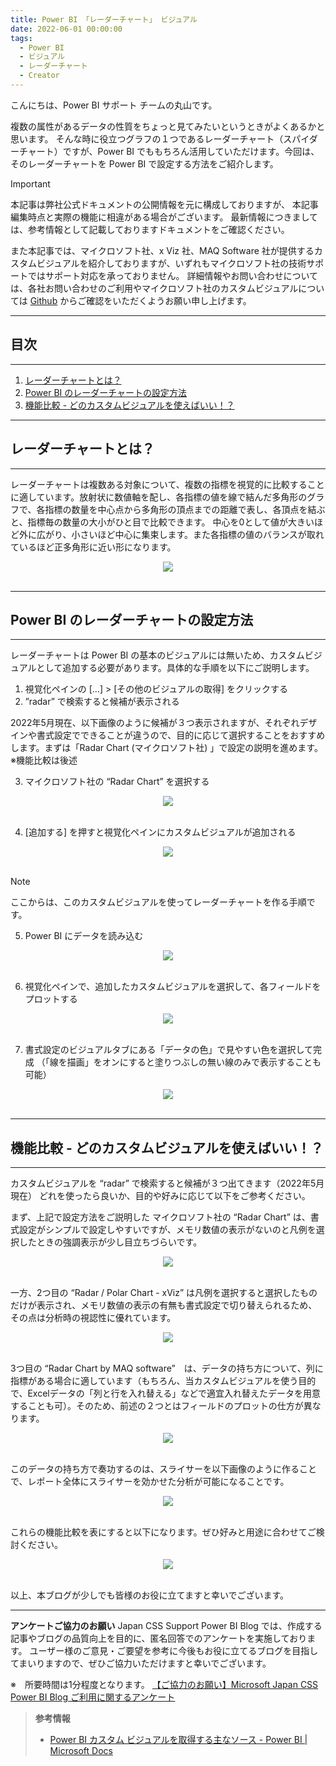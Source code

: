 ```yaml
---
title: Power BI 「レーダーチャート」 ビジュアル
date: 2022-06-01 00:00:00
tags:
  - Power BI
  - ビジュアル
  - レーダーチャート
  - Creator
---
```


こんにちは、Power BI サポート チームの丸山です。 

複数の属性があるデータの性質をちょっと見てみたいというときがよくあるかと思います。
そんな時に役立つグラフの１つであるレーダーチャート（スパイダーチャート）ですが、Power BI でももちろん活用していただけます。今回は、そのレーダーチャートを Power BI で設定する方法をご紹介します。

<!-- more -->


> [!IMPORTANT]
> 本記事は弊社公式ドキュメントの公開情報を元に構成しておりますが、
> 本記事編集時点と実際の機能に相違がある場合がございます。
> 最新情報につきましては、参考情報として記載しておりますドキュメントをご確認ください。
> 
> また本記事では、マイクロソフト社、x Viz 社、MAQ Software 社が提供するカスタムビジュアルを紹介しておりますが、いずれもマイクロソフト社の技術サポートではサポート対応を承っておりません。
> 詳細情報やお問い合わせについては、各社お問い合わせのご利用やマイクロソフト社のカスタムビジュアルについては [Github](https://github.com/Microsoft/PowerBI-visuals-RadarChart) からご確認をいただくようお願い申し上げます。

---
## 目次
---
1. [レーダーチャートとは？](#レーダーチャートとは？)
2. [Power BI のレーダーチャートの設定方法](#Power_BI_のレーダーチャートの設定方法)
3. [機能比較 - どのカスタムビジュアルを使えばいい！？](#機能比較_-_どのカスタムビジュアルを使えばいい！？)

---
## レーダーチャートとは？
---

レーダーチャートは複数ある対象について、複数の指標を視覚的に比較することに適しています。放射状に数値軸を配し、各指標の値を線で結んだ多角形のグラフで、各指標の数量を中心点から多角形の頂点までの距離で表し、各頂点を結ぶと、指標毎の数量の大小がひと目で比較できます。
中心を0として値が大きいほど外に広がり、小さいほど中心に集束します。また各指標の値のバランスが取れているほど正多角形に近い形になります。

<div align="center">
<img src="1.jpg">
</div>

</br>

---
## Power BI のレーダーチャートの設定方法
---

レーダーチャートは Power BI の基本のビジュアルには無いため、カスタムビジュアルとして追加する必要があります。具体的な手順を以下にご説明します。

1. 視覚化ペインの […]  >  [その他のビジュアルの取得] をクリックする
2. ”radar” で検索すると候補が表示される

2022年5月現在、以下画像のように候補が３つ表示されますが、それぞれデザインや書式設定でできることが違うので、目的に応じて選択することをおすすめします。まずは「Radar Chart (マイクロソフト社) 」で設定の説明を進めます。※機能比較は後述


3. マイクロソフト社の “Radar Chart” を選択する

<div align="center">
<img src="2.jpg">
</div>

</br>

4. [追加する] を押すと視覚化ペインにカスタムビジュアルが追加される

<div align="center">
<img src="3.jpg">
</div>

</br>

>[!NOTE]
> ここからは、このカスタムビジュアルを使ってレーダーチャートを作る手順です。

5. Power BI にデータを読み込む

<div align="center">
<img src="4.jpg">
</div>

</br>

6. 視覚化ペインで、追加したカスタムビジュアルを選択して、各フィールドをプロットする

<div align="center">
<img src="5.jpg">
</div>

</br>

7. 書式設定のビジュアルタブにある「データの色」で見やすい色を選択して完成
（「線を描画」をオンにすると塗りつぶしの無い線のみで表示することも可能）

<div align="center">
<img src="6.jpg">
</div>

</br>

---
## 機能比較 - どのカスタムビジュアルを使えばいい！？
---

カスタムビジュアルを “radar” で検索すると候補が３つ出てきます（2022年5月現在）
どれを使ったら良いか、目的や好みに応じて以下をご参考ください。

まず、上記で設定方法をご説明した マイクロソフト社の “Radar Chart” は、書式設定がシンプルで設定しやすいですが、メモリ数値の表示がないのと凡例を選択したときの強調表示が少し目立ちづらいです。

<div align="center">
<img src="11.jpg">
</div>

</br>

一方、2つ目の “Radar / Polar Chart - xViz” は凡例を選択すると選択したものだけが表示され、メモリ数値の表示の有無も書式設定で切り替えられるため、その点は分析時の視認性に優れています。

<div align="center">
<img src="7.jpg">
</div>

</br>

3つ目の “Radar Chart by MAQ software”　は、データの持ち方について、列に指標がある場合に適しています（もちろん、当カスタムビジュアルを使う目的で、Excelデータの「列と行を入れ替える」などで適宜入れ替えたデータを用意することも可）。そのため、前述の２つとはフィールドのプロットの仕方が異なります。

<div align="center">
<img src="8.jpg">
</div>

</br>

このデータの持ち方で奏功するのは、スライサーを以下画像のように作ることで、レポート全体にスライサーを効かせた分析が可能になることです。

<div align="center">
<img src="9.jpg">
</div>

</br>

これらの機能比較を表にすると以下になります。ぜひ好みと用途に合わせてご検討ください。

<div align="center">
<img src="10.jpg">
</div>

</br>

以上、本ブログが少しでも皆様のお役に立てますと幸いでございます。

---

**アンケートご協力のお願い**
Japan CSS Support Power BI Blog では、作成する記事やブログの品質向上を目的に、匿名回答でのアンケートを実施しております。
ユーザー様のご意見・ご要望を参考に今後もお役に立てるブログを目指してまいりますので、ぜひご協力いただけますと幸いでございます。 

※　所要時間は1分程度となります。
[【ご協力のお願い】Microsoft Japan CSS Power BI Blog ご利用に関するアンケート](https://jpbap-sqlbi.github.io/blog/powerbi/pbi_blogsurvey2022/) 

> **参考情報**
> - [Power BI カスタム ビジュアルを取得する主なソース - Power BI | Microsoft Docs](https://learn.microsoft.com/ja-jp/power-bi/developer/visuals/power-bi-custom-visuals)



